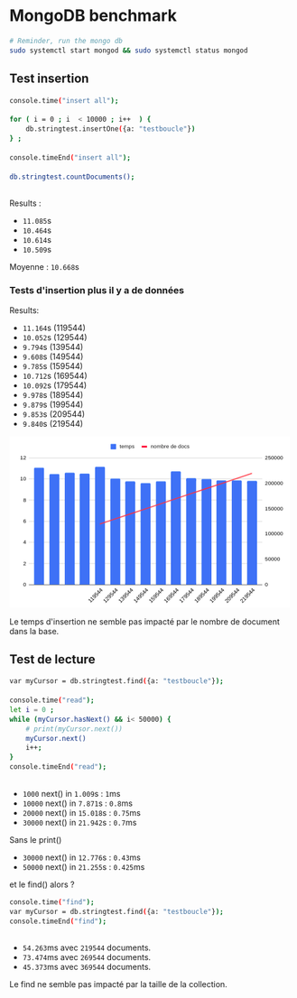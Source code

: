 # MongoDB benchmark

```sh
# Reminder, run the mongo db 
sudo systemctl start mongod && sudo systemctl status mongod
``` 


## Test insertion 

```sh
console.time("insert all");

for ( i = 0 ; i  < 10000 ; i++  ) { 
    db.stringtest.insertOne({a: "testboucle"})  
} ;

console.timeEnd("insert all");

db.stringtest.countDocuments();
 
```
Results :
* `11.085`s
* `10.464`s
* `10.614`s
* `10.509`s

Moyenne : `10.668`s 

### Tests d'insertion plus il y a de données

Results:
* `11.164`s (119544)
* `10.052`s (129544)
* `9.794`s (139544)
* `9.608`s (149544)
* `9.785`s (159544)
* `10.712`s (169544)
* `10.092`s (179544)
* `9.978`s (189544)
* `9.879`s (199544)
* `9.853`s (209544)
* `9.840`s (219544)

![](2022-04-20-10-30-19.png)

Le temps d'insertion ne semble pas impacté par le nombre de document dans la base. 

## Test de lecture

```sh
var myCursor = db.stringtest.find({a: "testboucle"});

console.time("read");
let i = 0 ; 
while (myCursor.hasNext() && i< 50000) {
    # print(myCursor.next())
    myCursor.next()
    i++;
}
console.timeEnd("read");
 
```

* `1000` next() in `1.009`s : `1`ms
* `10000` next() in `7.871`s : `0.8`ms 
* `20000` next() in `15.018`s : `0.75`ms 
* `30000` next() in `21.942`s : `0.7`ms

Sans le print()

* `30000` next() in `12.776`s : `0.43`ms
* `50000` next() in `21.255`s : `0.425`ms


et le find() alors ?

```sh
console.time("find");
var myCursor = db.stringtest.find({a: "testboucle"});
console.timeEnd("find");
 
```
* `54.263`ms avec `219544` documents.
* `73.474`ms avec `269544` documents.
* `45.373`ms avec `369544` documents.

Le find ne semble pas impacté par la taille de la collection.